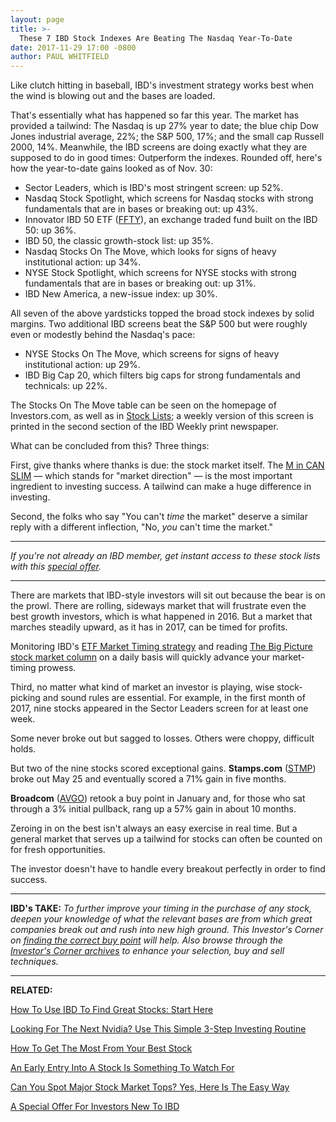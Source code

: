 ```yaml
---
layout: page
title: >-
  These 7 IBD Stock Indexes Are Beating The Nasdaq Year-To-Date
date: 2017-11-29 17:00 -0800
author: PAUL WHITFIELD
---
```





Like clutch hitting in baseball, IBD's investment strategy works best when the wind is blowing out and the bases are loaded.









 
 
 That's essentially what has happened so far this year. The market has provided a tailwind: The Nasdaq is up 27% year to date; the blue chip Dow Jones industrial average, 22%; the S&P 500, 17%; and the small cap Russell 2000, 14%.
Meanwhile, the IBD screens are doing exactly what they are supposed to do in good times: Outperform the indexes. Rounded off, here's how the year-to-date gains looked as of Nov. 30:


* Sector Leaders, which is IBD's most stringent screen: up 52%.
* Nasdaq Stock Spotlight, which screens for Nasdaq stocks with strong fundamentals that are in bases or breaking out: up 43%.
* Innovator IBD 50 ETF ([FFTY](https://research.investors.com/quote.aspx?symbol=FFTY)), an exchange traded fund built on the IBD 50: up 36%.
* IBD 50, the classic growth-stock list: up 35%.
* Nasdaq Stocks On The Move, which looks for signs of heavy institutional action: up 34%.
* NYSE Stock Spotlight, which screens for NYSE stocks with strong fundamentals that are in bases or breaking out: up 31%.
* IBD New America, a new-issue index: up 30%.


All seven of the above yardsticks topped the broad stock indexes by solid margins. Two additional IBD screens beat the S&P 500 but were roughly even or modestly behind the Nasdaq's pace:


* NYSE Stocks On The Move, which screens for signs of heavy institutional action: up 29%.
* IBD Big Cap 20, which filters big caps for strong fundamentals and technicals: up 22%.


The Stocks On The Move table can be seen on the homepage of Investors.com, as well as in [Stock Lists](https://research.investors.com/stocksonthemove.aspx); a weekly version of this screen is printed in the second section of the IBD Weekly print newspaper.


What can be concluded from this? Three things:


First, give thanks where thanks is due: the stock market itself. The [M in CAN SLIM](https://www.investors.com/ibd-university/can-slim/) — which stands for "market direction" — is the most important ingredient to investing success. A tailwind can make a huge difference in investing.


Second, the folks who say "You can't *time* the market" deserve a similar reply with a different inflection, "No, *you* can't time the market."




---


*If you're not already an IBD member, get instant access to these stock lists with this [special offer](https://shop.investors.com/offer/splashresponsive.aspx?id=ibdfiveforfive).*




---


There are markets that IBD-style investors will sit out because the bear is on the prowl. There are rolling, sideways market that will frustrate even the best growth investors, which is what happened in 2016. But a market that marches steadily upward, as it has in 2017, can be timed for profits.


Monitoring IBD's [ETF Market Timing strategy](https://www.investors.com/market-trend/ibds-etf-market-strategy/ibds-etf-market-strategy/) and reading [The Big Picture stock market column](https://www.investors.com/category/market-trend/the-big-picture/) on a daily basis will quickly advance your market-timing prowess.


Third, no matter what kind of market an investor is playing, wise stock-picking and sound rules are essential. For example, in the first month of 2017, nine stocks appeared in the Sector Leaders screen for at least one week.



Some never broke out but sagged to losses. Others were choppy, difficult holds.


But two of the nine stocks scored exceptional gains. **Stamps.com** ([STMP](https://research.investors.com/quote.aspx?symbol=STMP)) broke out May 25 and eventually scored a 71% gain in five months.



**Broadcom** ([AVGO](https://research.investors.com/quote.aspx?symbol=AVGO)) retook a buy point in January and, for those who sat through a 3% initial pullback, rang up a 57% gain in about 10 months.


Zeroing in on the best isn't always an easy exercise in real time. But a general market that serves up a tailwind for stocks can often be counted on for fresh opportunities.


The investor doesn't have to handle every breakout perfectly in order to find success.




---


**IBD's TAKE:** *To further improve your timing in the purchase of any stock, deepen your knowledge of what the relevant bases are from which great companies break out and rush into new high ground. This Investor's Corner on [finding the correct buy point](https://www.investors.com/how-to-invest/investors-corner/chart-reading-basics-how-a-buy-point-marks-a-time-of-opportunity/) will help. Also browse through the [Investor's Corner archives](https://www.investors.com/category/how-to-invest/investors-corner/) to enhance your selection, buy and sell techniques.*




---


**RELATED:**


[How To Use IBD To Find Great Stocks: Start Here](https://www.investors.com/how-to-invest/investors-corner/looking-for-the-best-stocks-to-buy-and-watch-start-here/)


[Looking For The Next Nvidia? Use This Simple 3-Step Investing Routine](https://www.investors.com/research/ibd-stock-analysis/how-to-invest-in-the-stock-market-start-with-a-simple-routine/)


[How To Get The Most From Your Best Stock](https://www.investors.com/how-to-invest/investors-corner/to-get-the-most-from-your-greatest-stocks-know-this-hold-rule/)


[An Early Entry Into A Stock Is Something To Watch For](https://www.investors.com/how-to-invest/investors-corner/looking-for-an-earlier-entry-in-a-stock-learn-how-to-do-this/)


[Can You Spot Major Stock Market Tops? Yes, Here Is The Easy Way](https://www.investors.com/how-to-invest/investors-corner/how-do-you-spot-a-major-market-top-easy-look-for-heavy-distribution/)


[A Special Offer For Investors New To IBD](https://shop.investors.com/offer/splashresponsive.aspx?id=ibdfiveforfive)




